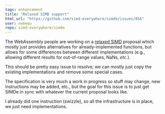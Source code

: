 ```yaml
---
tags: enhancement
title: "Relaxed SIMD support"
html_url: "https://github.com/simd-everywhere/simde/issues/856"
user: nemequ
repo: simd-everywhere/simde
---
```


The WebAssembly people are working on a [relaxed SIMD](https://github.com/WebAssembly/relaxed-simd) proposal which mostly just provides alternatives for already-implemented functions, but allows for some differences between different implementations (e.g., allowing different results for out-of-range values, NaNs, *etc.*).

This should be pretty easy issue to resolve; we can mostly just copy the existing implementations and remove some special cases.

The specification is very much a work in progress so stuff may change, new instructions may be added, etc., but the goal for this issue is to just get SIMDe in sync with whatever the current proposal looks like.

I already did one instruction (swizzle), so all the infrastructure is in place, we just need implementations.